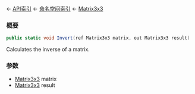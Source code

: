 ← [API索引](Api-Index) ← [命名空间索引](Namespace-Index) ← [Matrix3x3](VRageMath.Matrix3x3)

### 概要

```csharp
public static void Invert(ref Matrix3x3 matrix, out Matrix3x3 result)
```

Calculates the inverse of a matrix.

### 参数

* [Matrix3x3](VRageMath.Matrix3x3) matrix
* [Matrix3x3](VRageMath.Matrix3x3) result

